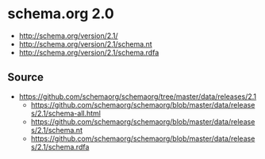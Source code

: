 schema.org 2.0
==================

* http://schema.org/version/2.1/
* http://schema.org/version/2.1/schema.nt
* http://schema.org/version/2.1/schema.rdfa


Source
-------
* https://github.com/schemaorg/schemaorg/tree/master/data/releases/2.1
  * https://github.com/schemaorg/schemaorg/blob/master/data/releases/2.1/schema-all.html
  * https://github.com/schemaorg/schemaorg/blob/master/data/releases/2.1/schema.nt
  * https://github.com/schemaorg/schemaorg/blob/master/data/releases/2.1/schema.rdfa


